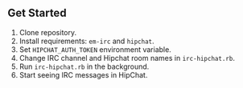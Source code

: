 Get Started
------------
1. Clone repository.
2. Install requirements: `em-irc` and `hipchat`.
3. Set `HIPCHAT_AUTH_TOKEN` environment variable.
4. Change IRC channel and Hipchat room names in `irc-hipchat.rb`.
5. Run `irc-hipchat.rb` in the background.
6. Start seeing IRC messages in HipChat.
